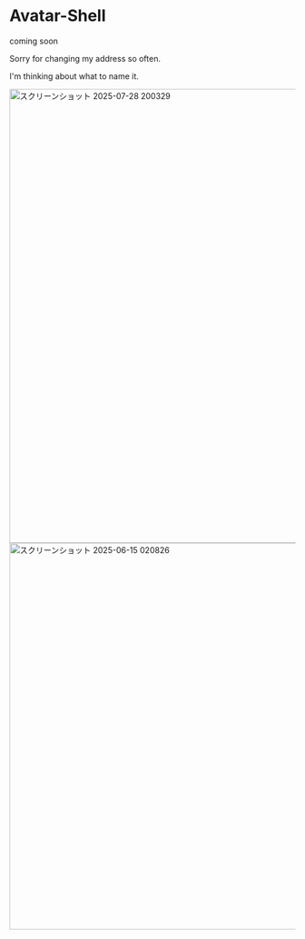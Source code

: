 # Avatar-Shell


coming soon

Sorry for changing my address so often.  

I'm thinking about what to name it.  

<img width="1000" height="800" alt="スクリーンショット 2025-07-28 200329" src="https://github.com/user-attachments/assets/59cc4ae5-aa2e-4f72-95be-3a8c77bde911" />

<img width="1301" height="681" alt="スクリーンショット 2025-06-15 020826" src="https://github.com/user-attachments/assets/d03dcdcb-5e54-4a99-acb4-ae7b492f6ce6" />
